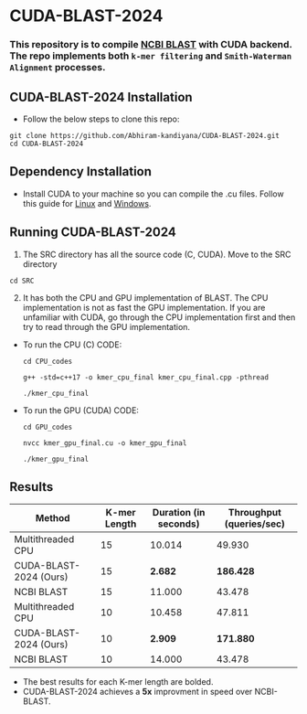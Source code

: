 # CUDA-BLAST-2024
### This repository is to compile [NCBI BLAST](https://github.com/TadasBaltrusaitis/OpenFace) with CUDA backend. The repo implements both `k-mer filtering` and `Smith-Waterman Alignment` processes. 

## **CUDA-BLAST-2024 Installation**
* Follow the below steps to clone this repo:
```
git clone https://github.com/Abhiram-kandiyana/CUDA-BLAST-2024.git
cd CUDA-BLAST-2024
```
## **Dependency Installation**
* Install CUDA to your machine so you can compile the .cu files. Follow this guide for [Linux](https://docs.nvidia.com/cuda/cuda-installation-guide-linux/) and [Windows](https://docs.nvidia.com/cuda/cuda-installation-guide-microsoft-windows/).

## **Running CUDA-BLAST-2024**
1. The SRC directory has all the source code (C, CUDA). Move to the SRC directory
```
cd SRC
```
2. It has both the CPU and GPU implementation of BLAST. The CPU implementation is not as fast the GPU implementation. If you are unfamiliar with CUDA, go through the CPU implementation first and then try to read through the GPU implementation.

* To run the CPU (C) CODE:
  ```
  cd CPU_codes
  
  g++ -std=c++17 -o kmer_cpu_final kmer_cpu_final.cpp -pthread
  
  ./kmer_cpu_final
  ```
* To run the GPU (CUDA) CODE:
  ```
  cd GPU_codes
  
  nvcc kmer_gpu_final.cu -o kmer_gpu_final
  
  ./kmer_gpu_final
  ```

## **Results**

| Method                | K-mer Length | Duration (in seconds) | Throughput (queries/sec) |
|-----------------------|--------------|-----------------------|--------------------------|
| Multithreaded CPU     | 15           | 10.014                | 49.930                   |
| CUDA-BLAST-2024 (Ours)| 15           | **2.682**             | **186.428**              |
| NCBI BLAST            | 15           | 11.000                | 43.478                   |
| Multithreaded CPU     | 10           | 10.458                | 47.811                   |
| CUDA-BLAST-2024 (Ours)| 10           | **2.909**             | **171.880**              |
| NCBI BLAST            | 10           | 14.000                | 43.478                   |

* The best results for each K-mer length are bolded. 
* CUDA-BLAST-2024 achieves a **5x** improvment in speed over NCBI-BLAST.



